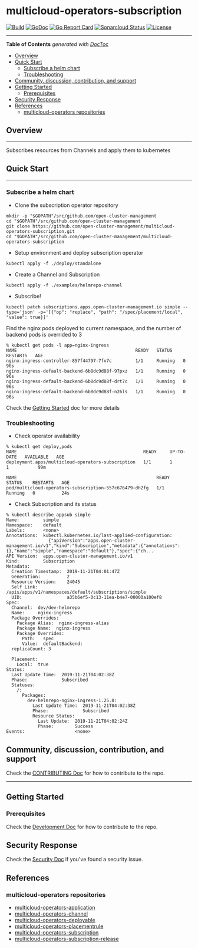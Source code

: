 # multicloud-operators-subscription

[![Build](https://api.travis-ci.com/open-cluster-management/multicloud-operators-subscription.svg?branch=master)](https://api.travis-ci.com/open-cluster-management/multicloud-operators-subscription.svg?branch=master)
[![GoDoc](https://godoc.org/github.com/open-cluster-management/multicloud-operators-subscription?status.svg)](https://godoc.org/github.com/open-cluster-management/multicloud-operators-subscription)
[![Go Report Card](https://goreportcard.com/badge/github.com/open-cluster-management/multicloud-operators-subscription)](https://goreportcard.com/report/github.com/open-cluster-management/multicloud-operators-subscription)
[![Sonarcloud Status](https://sonarcloud.io/api/project_badges/measure?project=open-cluster-management_multicloud-operators-subscription&metric=coverage)](https://sonarcloud.io/api/project_badges/measure?project=open-cluster-management_multicloud-operators-subscription&metric=coverage)
[![License](https://img.shields.io/:license-apache-blue.svg)](http://www.apache.org/licenses/LICENSE-2.0.html)

------

<!-- START doctoc generated TOC please keep comment here to allow auto update -->
<!-- DON'T EDIT THIS SECTION, INSTEAD RE-RUN doctoc TO UPDATE -->
**Table of Contents**  *generated with [DocToc](https://github.com/thlorenz/doctoc)*

- [Overview](#overview)
- [Quick Start](#quick-start)
    - [Subscribe a helm chart](#subscribe-a-helm-chart)
    - [Troubleshooting](#troubleshooting)
- [Community, discussion, contribution, and support](#community-discussion-contribution-and-support)
- [Getting Started](#getting-started)
    - [Prerequisites](#prerequisites)
- [Security Response](#security-response)
- [References](#references)
    - [multicloud-operators repositories](#multicloud-operators-repositories)

<!-- END doctoc generated TOC please keep comment here to allow auto update -->

## Overview

------

Subscribes resources from Channels and apply them to kubernetes

## Quick Start

------

### Subscribe a helm chart

- Clone the subscription operator repository

```shell
mkdir -p "$GOPATH"/src/github.com/open-cluster-management
cd "$GOPATH"/src/github.com/open-cluster-management
git clone https://github.com/open-cluster-management/multicloud-operators-subscription.git
cd "$GOPATH"/src/github.com/open-cluster-management/multicloud-operators-subscription
```

- Setup environment and deploy subscription operator

```shell
kubectl apply -f ./deploy/standalone
```

- Create a Channel and Subscription

```shell
kubectl apply -f ./examples/helmrepo-channel
```

- Subscribe!

```shell
kubectl patch subscriptions.apps.open-cluster-management.io simple --type='json' -p='[{"op": "replace", "path": "/spec/placement/local", "value": true}]'
```

Find the nginx pods deployed to current namespace, and the number of backend pods is overrided to 3

```shell
% kubectl get pods -l app=nginx-ingress
NAME                                             READY   STATUS    RESTARTS   AGE
nginx-ingress-controller-857f44797-7fx7c         1/1     Running   0          96s
nginx-ingress-default-backend-6b8dc9d88f-97pxz   1/1     Running   0          96s
nginx-ingress-default-backend-6b8dc9d88f-drt7c   1/1     Running   0          96s
nginx-ingress-default-backend-6b8dc9d88f-n26ls   1/1     Running   0          96s
```

Check the [Getting Started](docs/getting_started.md) doc for more details

### Troubleshooting

- Check operator availability

```shell
% kubectl get deploy,pods
NAME                                                READY     UP-TO-DATE   AVAILABLE   AGE
deployment.apps/multicloud-operators-subscription   1/1       1            1           99m

NAME                                                     READY     STATUS    RESTARTS   AGE
pod/multicloud-operators-subscription-557c676479-dh2fg   1/1       Running   0          24s
```

- Check Subscription and its status

```shell
% kubectl describe appsub simple
Name:         simple
Namespace:    default
Labels:       <none>
Annotations:  kubectl.kubernetes.io/last-applied-configuration:
                {"apiVersion":"apps.open-cluster-management.io/v1","kind":"Subscription","metadata":{"annotations":{},"name":"simple","namespace":"default"},"spec":{"ch...
API Version:  apps.open-cluster-management.io/v1
Kind:         Subscription
Metadata:
  Creation Timestamp:  2019-11-21T04:01:47Z
  Generation:          2
  Resource Version:    24045
  Self Link:           /apis/apps/v1/namespaces/default/subscriptions/simple
  UID:                 a35b6ef5-0c13-11ea-b4e7-00000a100ef8
Spec:
  Channel:  dev/dev-helmrepo
  Name:     nginx-ingress
  Package Overrides:
    Package Alias:  nginx-ingress-alias
    Package Name:  nginx-ingress
    Package Overrides:
      Path:   spec
      Value:  defaultBackend:
  replicaCount: 3

  Placement:
    Local:  true
Status:
  Last Update Time:  2019-11-21T04:02:38Z
  Phase:             Subscribed
  Statuses:
    /:
      Packages:
        dev-helmrepo-nginx-ingress-1.25.0:
          Last Update Time:  2019-11-21T04:02:38Z
          Phase:             Subscribed
          Resource Status:
            Last Update:  2019-11-21T04:02:24Z
            Phase:        Success
Events:                   <none>
```

## Community, discussion, contribution, and support

Check the [CONTRIBUTING Doc](CONTRIBUTING.md) for how to contribute to the repo.

------

## Getting Started

### Prerequisites

Check the [Development Doc](docs/development.md) for how to contribute to the repo.

## Security Response

Check the [Security Doc](SECURITY.md) if you've found a security issue.

## References

### multicloud-operators repositories

- [multicloud-operators-application](https://github.com/open-cluster-management/multicloud-operators-application)
- [multicloud-operators-channel](https://github.com/open-cluster-management/multicloud-operators-channel)
- [multicloud-operators-deployable](https://github.com/open-cluster-management/multicloud-operators-deployable)
- [multicloud-operators-placementrule](https://github.com/open-cluster-management/multicloud-operators-placementrule)
- [multicloud-operators-subscription](https://github.com/open-cluster-management/multicloud-operators-subscription)
- [multicloud-operators-subscription-release](https://github.com/open-cluster-management/multicloud-operators-subscription-release)
